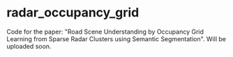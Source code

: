# radar_occupancy_grid
Code for the paper: "Road Scene Understanding by Occupancy Grid Learning from Sparse Radar Clusters using Semantic Segmentation".
Will be uploaded soon. 

